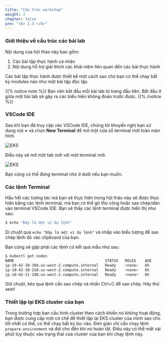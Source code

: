 ```yaml
---
title: "Cấu trúc workshop"
weight: 3
chapter: false
pre: "<b> 2.3 </b>"
---
```


### Giới thiệu về cấu trúc các bài lab

Nội dung của hội thảo này bao gồm:

1. Các bài tập thực hành cá nhân
2. Nội dung hỗ trợ giải thích các khái niệm liên quan đến các bài thực hành

Các bài tập thực hành được thiết kế một cách sao cho bạn có thể chạy bất kỳ modules nào như một bài tập độc lập.

{{% notice note %}}
Bạn nên bắt đầu mỗi bài lab từ trang đầu tiên. Bắt đầu ở giữa một bài lab sẽ gây ra các biểu hiện không đoán trước được.
{{% /notice %}}

### VSCode IDE

Sau khi bạn đã truy cập vào VSCode IDE, chúng tôi khuyến nghị bạn sử dụng nút **+** và chọn **New Terminal** để mở một cửa sổ terminal mới toàn màn hình.

![EKS](/images/part2/3/00013.png?featherlight=false&width=90pc)


Điều này sẽ mở một tab mới với một terminal mới.

![EKS](/images/part2/3/00014.png?featherlight=false&width=90pc)

Bạn cũng có thể đóng terminal nhỏ ở dưới nếu bạn muốn.

### Các lệnh Terminal

Hầu hết các tương tác mà bạn sẽ thực hiện trong hội thảo này sẽ được thực hiện bằng các lệnh terminal, mà bạn có thể gõ thủ công hoặc sao chép/dán vào terminal VSCode IDE. Bạn sẽ thấy các lệnh terminal được hiển thị như sau:

```bash test=false
$ echo "Đây là một ví dụ lệnh"
```

Di chuột qua `echo "Đây là một ví dụ lệnh"` và nhấp vào biểu tượng để sao chép lệnh đó vào clipboard của bạn.

Bạn cũng sẽ gặp phải các lệnh có kết quả mẫu như sau:

```bash test=false
$ kubectl get nodes
NAME                                         STATUS   ROLES    AGE     VERSION
ip-10-42-10-104.us-west-2.compute.internal   Ready    <none>   6h      vVAR::KUBERNETES_NODE_VERSION
ip-10-42-10-210.us-west-2.compute.internal   Ready    <none>   6h      vVAR::KUBERNETES_NODE_VERSION
ip-10-42-11-198.us-west-2.compute.internal   Ready    <none>   6h      vVAR::KUBERNETES_NODE_VERSION
```

Giữ chuột, kéo qua lệnh cần sao chép và nhấn Ctrl+C để sao chép. Hãy thử xem!

### Thiết lập lại EKS cluster của bạn

Trong trường hợp bạn cấu hình cluster theo cách khiến nó không hoạt động, bạn được cung cấp một cơ chế để thiết lập lại EKS cluster của mình sao cho tốt nhất có thể, có thể chạy bất kỳ lúc nào. Đơn giản chỉ cần chạy lệnh `prepare-environment` và đợi cho đến khi nó hoàn tất. Điều này có thể mất vài phút tùy thuộc vào trạng thái của cluster của bạn khi chạy lệnh này.
